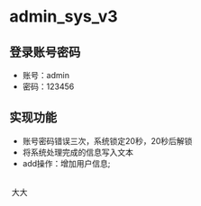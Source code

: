 # admin_sys_v3
## 登录账号密码
* 账号：admin
* 密码：123456

## 实现功能
* 账号密码错误三次，系统锁定20秒，20秒后解锁
* 将系统处理完成的信息写入文本
* add操作：增加用户信息;
<br/>
&nbsp;大大


